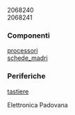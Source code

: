 2068240 <br>
2068241 <br>

### Componenti ###
[processori](/componenti/processori.md) <br>
[schede_madri](/componenti/schede_madri.md)

### Periferiche ###
[tastiere](/periferiche/tastiere.md) <br>

Elettronica Padovana
